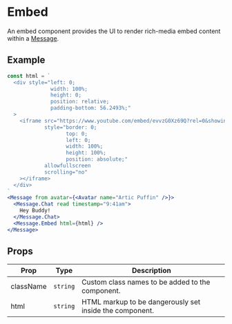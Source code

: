 # Embed

An embed component provides the UI to render rich-media embed content within a
[Message](./Message.md).

## Example

```jsx
const html = `
  <div style="left: 0;
              width: 100%;
              height: 0;
              position: relative;
              padding-bottom: 56.2493%;"
  >
    <iframe src="https://www.youtube.com/embed/evvzG0Xz69Q?rel=0&showinfo=0"
            style="border: 0;
                   top: 0;
                   left: 0;
                   width: 100%;
                   height: 100%;
                   position: absolute;"
            allowfullscreen
            scrolling="no"
    ></iframe>
  </div>
`
<Message from avatar={<Avatar name="Artic Puffin" />}>
  <Message.Chat read timestamp="9:41am">
    Hey Buddy!
  </Message.Chat>
  <Message.Embed html={html} />
</Message>
```

## Props

| Prop      | Type     | Description                                             |
| --------- | -------- | ------------------------------------------------------- |
| className | `string` | Custom class names to be added to the component.        |
| html      | `string` | HTML markup to be dangerously set inside the component. |
